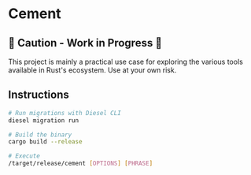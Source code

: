 # Cement

## 🚧 Caution - Work in Progress 🚧

This project is mainly a practical use case for exploring the various tools
available in Rust's ecosystem. Use at your own risk.

## Instructions

```sh
# Run migrations with Diesel CLI
diesel migration run

# Build the binary
cargo build --release

# Execute
/target/release/cement [OPTIONS] [PHRASE]
```
